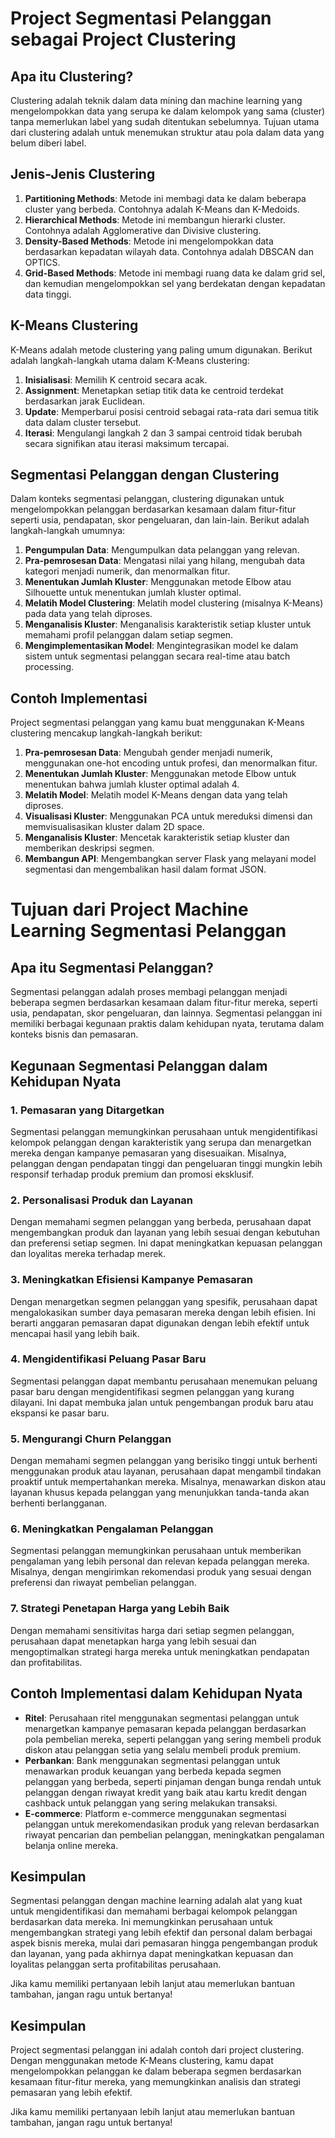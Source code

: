 # Project Segmentasi Pelanggan sebagai Project Clustering

## Apa itu Clustering?
Clustering adalah teknik dalam data mining dan machine learning yang mengelompokkan data yang serupa ke dalam kelompok yang sama (cluster) tanpa memerlukan label yang sudah ditentukan sebelumnya. Tujuan utama dari clustering adalah untuk menemukan struktur atau pola dalam data yang belum diberi label.

## Jenis-Jenis Clustering
1. **Partitioning Methods**: Metode ini membagi data ke dalam beberapa cluster yang berbeda. Contohnya adalah K-Means dan K-Medoids.
2. **Hierarchical Methods**: Metode ini membangun hierarki cluster. Contohnya adalah Agglomerative dan Divisive clustering.
3. **Density-Based Methods**: Metode ini mengelompokkan data berdasarkan kepadatan wilayah data. Contohnya adalah DBSCAN dan OPTICS.
4. **Grid-Based Methods**: Metode ini membagi ruang data ke dalam grid sel, dan kemudian mengelompokkan sel yang berdekatan dengan kepadatan data tinggi.

## K-Means Clustering
K-Means adalah metode clustering yang paling umum digunakan. Berikut adalah langkah-langkah utama dalam K-Means clustering:
1. **Inisialisasi**: Memilih K centroid secara acak.
2. **Assignment**: Menetapkan setiap titik data ke centroid terdekat berdasarkan jarak Euclidean.
3. **Update**: Memperbarui posisi centroid sebagai rata-rata dari semua titik data dalam cluster tersebut.
4. **Iterasi**: Mengulangi langkah 2 dan 3 sampai centroid tidak berubah secara signifikan atau iterasi maksimum tercapai.

## Segmentasi Pelanggan dengan Clustering
Dalam konteks segmentasi pelanggan, clustering digunakan untuk mengelompokkan pelanggan berdasarkan kesamaan dalam fitur-fitur seperti usia, pendapatan, skor pengeluaran, dan lain-lain. Berikut adalah langkah-langkah umumnya:

1. **Pengumpulan Data**: Mengumpulkan data pelanggan yang relevan.
2. **Pra-pemrosesan Data**: Mengatasi nilai yang hilang, mengubah data kategori menjadi numerik, dan menormalkan fitur.
3. **Menentukan Jumlah Kluster**: Menggunakan metode Elbow atau Silhouette untuk menentukan jumlah kluster optimal.
4. **Melatih Model Clustering**: Melatih model clustering (misalnya K-Means) pada data yang telah diproses.
5. **Menganalisis Kluster**: Menganalisis karakteristik setiap kluster untuk memahami profil pelanggan dalam setiap segmen.
6. **Mengimplementasikan Model**: Mengintegrasikan model ke dalam sistem untuk segmentasi pelanggan secara real-time atau batch processing.

## Contoh Implementasi
Project segmentasi pelanggan yang kamu buat menggunakan K-Means clustering mencakup langkah-langkah berikut:
1. **Pra-pemrosesan Data**: Mengubah gender menjadi numerik, menggunakan one-hot encoding untuk profesi, dan menormalkan fitur.
2. **Menentukan Jumlah Kluster**: Menggunakan metode Elbow untuk menentukan bahwa jumlah kluster optimal adalah 4.
3. **Melatih Model**: Melatih model K-Means dengan data yang telah diproses.
4. **Visualisasi Kluster**: Menggunakan PCA untuk mereduksi dimensi dan memvisualisasikan kluster dalam 2D space.
5. **Menganalisis Kluster**: Mencetak karakteristik setiap kluster dan memberikan deskripsi segmen.
6. **Membangun API**: Mengembangkan server Flask yang melayani model segmentasi dan mengembalikan hasil dalam format JSON.

# Tujuan dari Project Machine Learning Segmentasi Pelanggan

## Apa itu Segmentasi Pelanggan?
Segmentasi pelanggan adalah proses membagi pelanggan menjadi beberapa segmen berdasarkan kesamaan dalam fitur-fitur mereka, seperti usia, pendapatan, skor pengeluaran, dan lainnya. Segmentasi pelanggan ini memiliki berbagai kegunaan praktis dalam kehidupan nyata, terutama dalam konteks bisnis dan pemasaran.

## Kegunaan Segmentasi Pelanggan dalam Kehidupan Nyata

### 1. Pemasaran yang Ditargetkan
Segmentasi pelanggan memungkinkan perusahaan untuk mengidentifikasi kelompok pelanggan dengan karakteristik yang serupa dan menargetkan mereka dengan kampanye pemasaran yang disesuaikan. Misalnya, pelanggan dengan pendapatan tinggi dan pengeluaran tinggi mungkin lebih responsif terhadap produk premium dan promosi eksklusif.

### 2. Personalisasi Produk dan Layanan
Dengan memahami segmen pelanggan yang berbeda, perusahaan dapat mengembangkan produk dan layanan yang lebih sesuai dengan kebutuhan dan preferensi setiap segmen. Ini dapat meningkatkan kepuasan pelanggan dan loyalitas mereka terhadap merek.

### 3. Meningkatkan Efisiensi Kampanye Pemasaran
Dengan menargetkan segmen pelanggan yang spesifik, perusahaan dapat mengalokasikan sumber daya pemasaran mereka dengan lebih efisien. Ini berarti anggaran pemasaran dapat digunakan dengan lebih efektif untuk mencapai hasil yang lebih baik.

### 4. Mengidentifikasi Peluang Pasar Baru
Segmentasi pelanggan dapat membantu perusahaan menemukan peluang pasar baru dengan mengidentifikasi segmen pelanggan yang kurang dilayani. Ini dapat membuka jalan untuk pengembangan produk baru atau ekspansi ke pasar baru.

### 5. Mengurangi Churn Pelanggan
Dengan memahami segmen pelanggan yang berisiko tinggi untuk berhenti menggunakan produk atau layanan, perusahaan dapat mengambil tindakan proaktif untuk mempertahankan mereka. Misalnya, menawarkan diskon atau layanan khusus kepada pelanggan yang menunjukkan tanda-tanda akan berhenti berlangganan.

### 6. Meningkatkan Pengalaman Pelanggan
Segmentasi pelanggan memungkinkan perusahaan untuk memberikan pengalaman yang lebih personal dan relevan kepada pelanggan mereka. Misalnya, dengan mengirimkan rekomendasi produk yang sesuai dengan preferensi dan riwayat pembelian pelanggan.

### 7. Strategi Penetapan Harga yang Lebih Baik
Dengan memahami sensitivitas harga dari setiap segmen pelanggan, perusahaan dapat menetapkan harga yang lebih sesuai dan mengoptimalkan strategi harga mereka untuk meningkatkan pendapatan dan profitabilitas.

## Contoh Implementasi dalam Kehidupan Nyata
- **Ritel**: Perusahaan ritel menggunakan segmentasi pelanggan untuk menargetkan kampanye pemasaran kepada pelanggan berdasarkan pola pembelian mereka, seperti pelanggan yang sering membeli produk diskon atau pelanggan setia yang selalu membeli produk premium.
- **Perbankan**: Bank menggunakan segmentasi pelanggan untuk menawarkan produk keuangan yang berbeda kepada segmen pelanggan yang berbeda, seperti pinjaman dengan bunga rendah untuk pelanggan dengan riwayat kredit yang baik atau kartu kredit dengan cashback untuk pelanggan yang sering melakukan transaksi.
- **E-commerce**: Platform e-commerce menggunakan segmentasi pelanggan untuk merekomendasikan produk yang relevan berdasarkan riwayat pencarian dan pembelian pelanggan, meningkatkan pengalaman belanja online mereka.

## Kesimpulan
Segmentasi pelanggan dengan machine learning adalah alat yang kuat untuk mengidentifikasi dan memahami berbagai kelompok pelanggan berdasarkan data mereka. Ini memungkinkan perusahaan untuk mengembangkan strategi yang lebih efektif dan personal dalam berbagai aspek bisnis mereka, mulai dari pemasaran hingga pengembangan produk dan layanan, yang pada akhirnya dapat meningkatkan kepuasan dan loyalitas pelanggan serta profitabilitas perusahaan.

Jika kamu memiliki pertanyaan lebih lanjut atau memerlukan bantuan tambahan, jangan ragu untuk bertanya!


## Kesimpulan
Project segmentasi pelanggan ini adalah contoh dari project clustering. Dengan menggunakan metode K-Means clustering, kamu dapat mengelompokkan pelanggan ke dalam beberapa segmen berdasarkan kesamaan fitur-fitur mereka, yang memungkinkan analisis dan strategi pemasaran yang lebih efektif.

Jika kamu memiliki pertanyaan lebih lanjut atau memerlukan bantuan tambahan, jangan ragu untuk bertanya!
